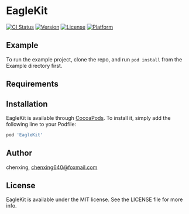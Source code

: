 # EagleKit

[![CI Status](https://img.shields.io/travis/chenxing/EagleKit.svg?style=flat)](https://travis-ci.org/chenxing/EagleKit)
[![Version](https://img.shields.io/cocoapods/v/EagleKit.svg?style=flat)](https://cocoapods.org/pods/EagleKit)
[![License](https://img.shields.io/cocoapods/l/EagleKit.svg?style=flat)](https://cocoapods.org/pods/EagleKit)
[![Platform](https://img.shields.io/cocoapods/p/EagleKit.svg?style=flat)](https://cocoapods.org/pods/EagleKit)

## Example

To run the example project, clone the repo, and run `pod install` from the Example directory first.

## Requirements

## Installation

EagleKit is available through [CocoaPods](https://cocoapods.org). To install
it, simply add the following line to your Podfile:

```ruby
pod 'EagleKit'
```

## Author

chenxing, chenxing640@foxmail.com

## License

EagleKit is available under the MIT license. See the LICENSE file for more info.
